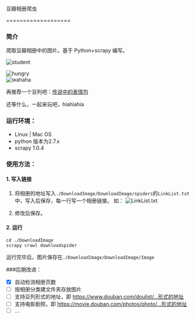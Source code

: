 豆瓣相册爬虫

===================

### 简介
爬取豆瓣相册中的图片。基于 Python+scrapy 编写。

![student](http://7xi5vu.com1.z0.glb.clouddn.com/2016-01-21-readmestudent.png?imageView/2/w/619/q/90)

![hungry](http://7xi5vu.com1.z0.glb.clouddn.com/2016-01-21-readmehungry.png?imageView/2/w/619/q/90)  
![wahaha](http://7xi5vu.com1.z0.glb.clouddn.com/2016-01-21-readmefinder_image.png?imageView/2/w/619/q/90)

再推荐一个豆列吧：[传说中的表情包](http://www.douban.com/doulist/35796198/)    
  
还等什么，一起来玩吧，hiahiahia

### 运行环境：
* Linux | Mac OS
* python 版本为2.7.x
* scrapy 1.0.4

### 使用方法：

#### 1. 写入链接
1. 将相册的地址写入`./DownloadImage/DownloadImage/spiders`的`LinkList.txt`中，写入后保存，每一行写一个相册链接。
如： ![LinkList.txt](http://7xi5vu.com1.z0.glb.clouddn.com/2016-01-21-readmeLinkList.png?imageView/2/w/619/q/90)

2. 修改后保存。

#### 2. 运行

```
cd ./DownloadImage
scrapy crawl downloadspider
```

运行完毕后，图片保存在`./DownloadImage/DownloadImage/Image`

###后期改进：
- [x] 自动检测相册页数
- [ ] 按相册分类建文件夹存放图片
- [ ] 支持豆列形式的地址，即 https://www.douban.com/doulist/...形式的地址
- [ ] 支持电影剧照，即 https://movie.douban.com/photos/photo/...形式的地址
- [ ]  ...